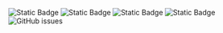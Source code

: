![Static Badge](https://img.shields.io/badge/blacklists-60-000000) ![Static Badge](https://img.shields.io/badge/blacklisted-2918424-cc0000) ![Static Badge](https://img.shields.io/badge/whitelisted-2244-00CC00) ![Static Badge](https://img.shields.io/badge/streaming_blacklist-28107-000000) ![GitHub issues](https://img.shields.io/github/issues/fabriziosalmi/blacklists)
